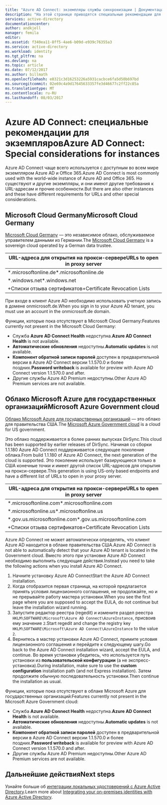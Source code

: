 ```yaml
---
title: "Azure AD Connect: экземпляры службы синхронизации | Документация Майкрософт"
description: "На этой странице приводятся специальные рекомендации для экземпляров Azure AD."
services: active-directory
documentationcenter: 
author: andkjell
manager: femila
editor: 
ms.assetid: f340ea11-8ff5-4ae6-b09d-e939c76355a3
ms.service: active-directory
ms.workload: identity
ms.tgt_pltfrm: na
ms.devlang: na
ms.topic: article
ms.date: 07/12/2017
ms.author: billmath
ms.openlocfilehash: e8321c3d16253226a5931cacbce6fa5d50b697bd
ms.sourcegitcommit: 02e69c4a9d17645633357fe3d46677c2ff22c85a
ms.translationtype: MT
ms.contentlocale: ru-RU
ms.lasthandoff: 08/03/2017
---
```

# <a name="azure-ad-connect-special-considerations-for-instances"></a><span data-ttu-id="b6db0-103">Azure AD Connect: специальные рекомендации для экземпляров</span><span class="sxs-lookup"><span data-stu-id="b6db0-103">Azure AD Connect: Special considerations for instances</span></span>
<span data-ttu-id="b6db0-104">Azure AD Connect чаще всего используется с доступным во всем мире экземпляром Azure AD и Office 365.</span><span class="sxs-lookup"><span data-stu-id="b6db0-104">Azure AD Connect is most commonly used with the world-wide instance of Azure AD and Office 365.</span></span> <span data-ttu-id="b6db0-105">Но существуют и другие экземпляры, и они имеют другие требования к URL-адресам и прочие особенности.</span><span class="sxs-lookup"><span data-stu-id="b6db0-105">But there are also other instances and these have different requirements for URLs and other special considerations.</span></span>

## <a name="microsoft-cloud-germany"></a><span data-ttu-id="b6db0-106">Microsoft Cloud Germany</span><span class="sxs-lookup"><span data-stu-id="b6db0-106">Microsoft Cloud Germany</span></span>
<span data-ttu-id="b6db0-107">[Microsoft Cloud Germany](http://www.microsoft.de/cloud-deutschland) — это независимое облако, обслуживаемое управителем данными из Германии.</span><span class="sxs-lookup"><span data-stu-id="b6db0-107">The [Microsoft Cloud Germany](http://www.microsoft.de/cloud-deutschland) is a sovereign cloud operated by a German data trustee.</span></span>

| <span data-ttu-id="b6db0-108">URL-адреса для открытия на прокси-сервере</span><span class="sxs-lookup"><span data-stu-id="b6db0-108">URLs to open in proxy server</span></span> |
| --- |
| <span data-ttu-id="b6db0-109">\*.microsoftonline.de</span><span class="sxs-lookup"><span data-stu-id="b6db0-109">\*.microsoftonline.de</span></span> |
| <span data-ttu-id="b6db0-110">\*.windows.net</span><span class="sxs-lookup"><span data-stu-id="b6db0-110">\*.windows.net</span></span> |
| <span data-ttu-id="b6db0-111">+Списки отзыва сертификатов</span><span class="sxs-lookup"><span data-stu-id="b6db0-111">+Certificate Revocation Lists</span></span> |

<span data-ttu-id="b6db0-112">При входе в клиент Azure AD необходимо использовать учетную запись в домене onmicrosoft.de.</span><span class="sxs-lookup"><span data-stu-id="b6db0-112">When you sign in to your Azure AD tenant, you must use an account in the onmicrosoft.de domain.</span></span>

<span data-ttu-id="b6db0-113">Функции, которые пока отсутствуют в Microsoft Cloud Germany:</span><span class="sxs-lookup"><span data-stu-id="b6db0-113">Features currently not present in the Microsoft Cloud Germany:</span></span>

* <span data-ttu-id="b6db0-114">Служба **Azure AD Connect Health** недоступна.</span><span class="sxs-lookup"><span data-stu-id="b6db0-114">**Azure AD Connect Health** is not available.</span></span>
* <span data-ttu-id="b6db0-115">**Автоматические обновления** недоступны.</span><span class="sxs-lookup"><span data-stu-id="b6db0-115">**Automatic updates** is not available.</span></span>
* <span data-ttu-id="b6db0-116">**Компонент обратной записи паролей** доступен в предварительной версии в Azure AD Connect версии 1.1.570.0 и более поздних.</span><span class="sxs-lookup"><span data-stu-id="b6db0-116">**Password writeback** is available for preview with Azure AD Connect version 1.1.570.0 and after.</span></span>
* <span data-ttu-id="b6db0-117">Другие службы Azure AD Premium недоступны.</span><span class="sxs-lookup"><span data-stu-id="b6db0-117">Other Azure AD Premium services are not available.</span></span>

## <a name="microsoft-azure-government-cloud"></a><span data-ttu-id="b6db0-118">Облако Microsoft Azure для государственных организаций</span><span class="sxs-lookup"><span data-stu-id="b6db0-118">Microsoft Azure Government cloud</span></span>
<span data-ttu-id="b6db0-119">[Облако Microsoft Azure для государственных организаций](https://azure.microsoft.com/features/gov/) — это облако для правительства США.</span><span class="sxs-lookup"><span data-stu-id="b6db0-119">The [Microsoft Azure Government cloud](https://azure.microsoft.com/features/gov/) is a cloud for US government.</span></span>

<span data-ttu-id="b6db0-120">Это облако поддерживается в более ранних выпусках DirSync.</span><span class="sxs-lookup"><span data-stu-id="b6db0-120">This cloud has been supported by earlier releases of DirSync.</span></span> <span data-ttu-id="b6db0-121">Начиная со сборки 1.1.180 Azure AD Connect поддерживается следующее поколение облака.</span><span class="sxs-lookup"><span data-stu-id="b6db0-121">From build 1.1.180 of Azure AD Connect, the next generation of the cloud is supported.</span></span> <span data-ttu-id="b6db0-122">Это поколение использует базирующиеся только в США конечные точки и имеет другой список URL-адресов для открытия на прокси-сервере.</span><span class="sxs-lookup"><span data-stu-id="b6db0-122">This generation is using US-only based endpoints and have a different list of URLs to open in your proxy server.</span></span>

| <span data-ttu-id="b6db0-123">URL-адреса для открытия на прокси-сервере</span><span class="sxs-lookup"><span data-stu-id="b6db0-123">URLs to open in proxy server</span></span> |
| --- |
| <span data-ttu-id="b6db0-124">\*.microsoftonline.com</span><span class="sxs-lookup"><span data-stu-id="b6db0-124">\*.microsoftonline.com</span></span> |
| <span data-ttu-id="b6db0-125">\*.microsoftonline.us</span><span class="sxs-lookup"><span data-stu-id="b6db0-125">\*.microsoftonline.us</span></span> |
| <span data-ttu-id="b6db0-126">\*.gov.us.microsoftonline.com</span><span class="sxs-lookup"><span data-stu-id="b6db0-126">\*.gov.us.microsoftonline.com</span></span> |
| <span data-ttu-id="b6db0-127">+Списки отзыва сертификатов</span><span class="sxs-lookup"><span data-stu-id="b6db0-127">+Certificate Revocation Lists</span></span> |

<span data-ttu-id="b6db0-128">Azure AD Connect не может автоматически определять, что клиент Azure AD находится в облаке правительства США.</span><span class="sxs-lookup"><span data-stu-id="b6db0-128">Azure AD Connect is not able to automatically detect that your Azure AD tenant is located in the Government cloud.</span></span> <span data-ttu-id="b6db0-129">Вместо этого при установке Azure AD Connect необходимо выполнить следующие действия.</span><span class="sxs-lookup"><span data-stu-id="b6db0-129">Instead you need to take the following actions when you install Azure AD Connect.</span></span>

1. <span data-ttu-id="b6db0-130">Начните установку Azure AD Connect</span><span class="sxs-lookup"><span data-stu-id="b6db0-130">Start the Azure AD Connect installation.</span></span>
2. <span data-ttu-id="b6db0-131">Когда отобразится первая страница, на которой предлагается принять условия лицензионного соглашения, не продолжайте, но и не прерывайте работу мастера установки.</span><span class="sxs-lookup"><span data-stu-id="b6db0-131">When you see the first page where you are supposed to accept the EULA, do not continue but leave the installation wizard running.</span></span>
3. <span data-ttu-id="b6db0-132">Запустите редактор реестра (regedit) и измените раздел реестра `HKLM\SOFTWARE\Microsoft\Azure AD Connect\AzureInstance`, присвоив ему значение `2`.</span><span class="sxs-lookup"><span data-stu-id="b6db0-132">Start regedit and change the registry key `HKLM\SOFTWARE\Microsoft\Azure AD Connect\AzureInstance` to the value `2`.</span></span>
4. <span data-ttu-id="b6db0-133">Вернитесь в мастер установки Azure AD Connect, примите условия лицензионного соглашения и перейдите к следующему шагу.</span><span class="sxs-lookup"><span data-stu-id="b6db0-133">Go back to the Azure AD Connect installation wizard, accept the EULA, and continue.</span></span> <span data-ttu-id="b6db0-134">Во время установки убедитесь, что используется путь установки из **пользовательской конфигурации** (а не экспресс-установка).</span><span class="sxs-lookup"><span data-stu-id="b6db0-134">During installation, make sure to use the **custom configuration** installation path (and not Express installation).</span></span> <span data-ttu-id="b6db0-135">Затем продолжите обычную последовательность установки.</span><span class="sxs-lookup"><span data-stu-id="b6db0-135">Then continue the installation as usual.</span></span>

<span data-ttu-id="b6db0-136">Функции, которые пока отсутствуют в облаке Microsoft Azure для государственных организаций:</span><span class="sxs-lookup"><span data-stu-id="b6db0-136">Features currently not present in the Microsoft Azure Government cloud:</span></span>

* <span data-ttu-id="b6db0-137">Служба **Azure AD Connect Health** недоступна.</span><span class="sxs-lookup"><span data-stu-id="b6db0-137">**Azure AD Connect Health** is not available.</span></span>
* <span data-ttu-id="b6db0-138">**Автоматические обновления** недоступны.</span><span class="sxs-lookup"><span data-stu-id="b6db0-138">**Automatic updates** is not available.</span></span>
* <span data-ttu-id="b6db0-139">**Компонент обратной записи паролей** доступен в предварительной версии в Azure AD Connect версии 1.1.570.0 и более поздних.</span><span class="sxs-lookup"><span data-stu-id="b6db0-139">**Password writeback**  is available for preview with Azure AD Connect version 1.1.570.0 and after.</span></span>
* <span data-ttu-id="b6db0-140">Другие службы Azure AD Premium недоступны.</span><span class="sxs-lookup"><span data-stu-id="b6db0-140">Other Azure AD Premium services are not available.</span></span>

## <a name="next-steps"></a><span data-ttu-id="b6db0-141">Дальнейшие действия</span><span class="sxs-lookup"><span data-stu-id="b6db0-141">Next steps</span></span>
<span data-ttu-id="b6db0-142">Узнайте больше об [интеграции локальных удостоверений с Azure Active Directory](active-directory-aadconnect.md).</span><span class="sxs-lookup"><span data-stu-id="b6db0-142">Learn more about [Integrating your on-premises identities with Azure Active Directory](active-directory-aadconnect.md).</span></span>

